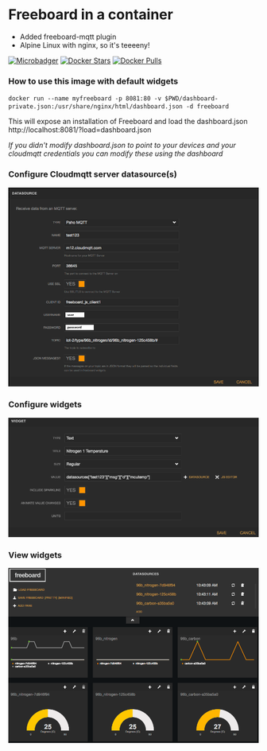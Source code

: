 # Freeboard in a container
* Added freeboard-mqtt plugin
* Alpine Linux with nginx, so it's teeeeny!

[![Microbadger](https://images.microbadger.com/badges/image/akbennett/freeboard-docker.svg)](http://microbadger.com/images/akbennett/freeboard-docker "Image size")
[![Docker Stars](https://img.shields.io/docker/stars/akbennett/freeboard-docker.svg?maxAge=86400)](https://hub.docker.com/r/akbennett/freeboard-docker/)
[![Docker Pulls](https://img.shields.io/docker/pulls/akbennett/freeboard-docker.svg?maxAge=86400)](https://hub.docker.com/r/akbennett/freeboard-docker/)


### How to use this image with default widgets

```
docker run --name myfreeboard -p 8081:80 -v $PWD/dashboard-private.json:/usr/share/nginx/html/dashboard.json -d freeboard
```

This will expose an installation of Freeboard and load the dashboard.json http://localhost:8081/?load=dashboard.json

*If you didn't modify dashboard.json to point to your devices and your cloudmqtt credentials you can modify these using the dashboard*

### Configure Cloudmqtt server datasource(s)
![Datasource](/datasource.png)

### Configure widgets
![Widget](/widget.png)

### View widgets
![Dashboard](/dashboard.png)

